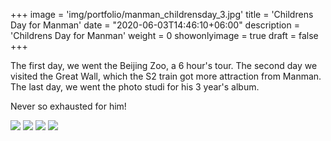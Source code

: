+++
image = 'img/portfolio/manman_childrensday_3.jpg'
title = 'Childrens Day for Manman'
date = "2020-06-03T14:46:10+06:00"
description = 'Childrens Day for Manman'
weight = 0
showonlyimage = true
draft = false
+++


The first day, we went the Beijing Zoo, a 6 hour's tour. The second day we visited the Great Wall, which the S2 train got more attraction from Manman. The last day, we went the photo studi for his 3 year's album.

Never so exhausted for him!

![](/img/portfolio/manman_childrensday_1.jpg)
![](/img/portfolio/manman_childrensday_2.jpg)
![](/img/portfolio/manman_childrensday_3.jpg)
![](/img/portfolio/manman_childrensday_4.jpg)
